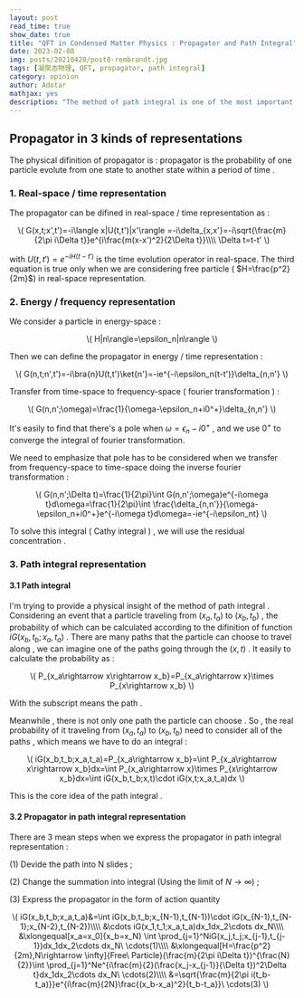 ```yaml
---
layout: post
read_time: true
show_date: true
title: "QFT in Condensed Matter Physics : Propagator and Path Integral"
date: 2023-02-08
img: posts/20210420/post8-rembrandt.jpg
tags: [凝聚态物理, QFT, propagator, path integral]
category: opinion
author: Adotar
mathjax: yes
description: "The method of path integral is one of the most important approaches in modern physics. Using the concept of propagator can help us understand the core idea of this method. Here I just want to take some notes while I'm learn the QFT in condensed matter physics."
---
```

## Propagator in 3 kinds of representations

The physical difinition of propagator is : propagator is the probability of one particle evolute from one state to another state within a period of time .

### 1. Real-space / time representation

The propagator can be difined in real-space / time representation as :

<p style="text-align:center">\(
G(x,t;x',t')=-i\langle x|U(t,t')|x'\rangle =-i\delta_{x,x'}=-i\sqrt{\frac{m}{2\pi i\Delta t}}e^{i\frac{m(x-x')^2}{2\Delta t}}\\\\
\Delta t=t-t'
\)</p>

with $U(t,t')=e^{-iH(t-t')}$ is the time evolution operator in real-space. The third equation is true only when we are considering free particle ( $H=\frac{p^2}{2m}$) in real-space representation.

### 2. Energy / frequency representation

We consider a particle in energy-space : 

<p style="text-align:center">\(
H|n\rangle=\epsilon_n|n\rangle
\)</p>

Then we can define the propagator in energy / time representation :

<p style="text-align:center">\(
G(n,t;n',t')=-i\bra{n}U(t,t')\ket{n'}=-ie^{-i\epsilon_n(t-t')}\delta_{n,n'}
\)</p>

Transfer from time-space to frequency-space ( fourier transformation ) :

<p style="text-align:center">\(
G(n,n';\omega)=\frac{1}{\omega-\epsilon_n+i0^+}\delta_{n,n'}
\)</p>

It's easily to find that there's a pole when $\omega=\epsilon_n-i0^+$ , and we use $0^+$ to converge the integral of fourier transformation. 

We need to emphasize that pole has to be considered when we transfer from frequency-space to time-space doing the inverse fourier transformation :

<p style="text-align:center">\(
G(n,n';\Delta t)=\frac{1}{2\pi}\int G(n,n';\omega)e^{-i\omega t}d\omega=\frac{1}{2\pi}\int \frac{\delta_{n,n'}}{\omega-\epsilon_n+i0^+}e^{-i\omega t}d\omega=-ie^{-i\epsilon_nt}
\)</p>

To solve this integral ( Cathy integral ) , we will use the residual concentration .

### 3. Path integral representation

#### 3.1 Path integral

I'm trying to provide a physical insight of the method of path integral . Considering an event that a particle traveling from $(x_a,t_a)$ to $(x_b,t_b)$ , the probability of which can be calculated according to the difinition of function $iG(x_b,t_b;x_a,t_a)$ . There are many paths that the particle can choose to travel along , we can imagine one of the paths going through the $(x,t)$ . It easily to calculate the probability as :

<p style="text-align:center">\(
P_{x_a\rightarrow x\rightarrow x_b}=P_{x_a\rightarrow x}\times P_{x\rightarrow x_b}
\)</p>

With the subscript means the path .

Meanwhile , there is not only one path the particle can choose . So , the real probability of it traveling from $(x_a,t_a)$ to $(x_b,t_b)$ need to consider all of the paths , which means we have to do an integral :

<p style="text-align:center">\(
iG(x_b,t_b;x_a,t_a)=P_{x_a\rightarrow x_b}=\int P_{x_a\rightarrow x\rightarrow x_b}dx=\int P_{x_a\rightarrow x}\times P_{x\rightarrow x_b}dx=\int iG(x_b,t_b;x,t)\cdot iG(x,t;x_a,t_a)dx
\)</p>

This is the core idea of the path integral .

#### 3.2 Propagator in path integral representation

There are 3 mean steps when we express the propagator in path integral representation :

(1) Devide the path into N slides ;

(2) Change the summation into integral (Using the limit of $N\rightarrow \infty$) ;

(3) Express the propagator in the form of action quantity

<p style="text-align:center">\(
iG(x_b,t_b;x_a,t_a)&=\int iG(x_b,t_b;x_{N-1},t_{N-1})\cdot iG(x_{N-1},t_{N-1};x_{N-2},t_{N-2})\\\\
&\cdots iG(x_1,t_1;x_a,t_a)dx_1dx_2\cdots dx_N\\\\
&\xlongequal[x_a=x_0]{x_b=x_N} \int \prod_{j=1}^NiG(x_j,t_j;x_{j-1},t_{j-1})dx_1dx_2\cdots dx_N\ \cdots(1)\\\\
&\xlongequal[H=\frac{p^2}{2m},N\rightarrow \infty]{Free\ Particle}(\frac{m}{2\pi i\Delta t})^{\frac{N}{2}}\int \prod_{j=1}^Ne^{i\frac{m}{2}(\frac{x_j-x_{j-1}}{\Delta t})^2\Delta t}dx_1dx_2\cdots dx_N\ \cdots(2)\\\\
&=\sqrt{\frac{m}{2\pi i(t_b-t_a)}}e^{i\frac{m}{2N}\frac{(x_b-x_a)^2}{t_b-t_a}}\ \cdots(3)
\)</p>